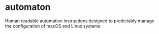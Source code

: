 # automaton
Human readable automation instructions designed to predictably manage the configuration of macOS and Linux systems
